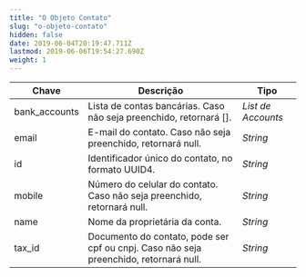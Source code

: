 ```yaml
---
title: "O Objeto Contato"
slug: "o-objeto-contato"
hidden: false
date: 2019-06-04T20:19:47.711Z
lastmod: 2019-06-06T19:54:27.690Z
weight: 1
---
```


| Chave         | Descrição                                                                             | Tipo               |
| ------------- | ------------------------------------------------------------------------------------- | ------------------ |
| bank_accounts | Lista de contas bancárias. Caso não seja preenchido, retornará [].                    | _List de Accounts_ |
| email         | E-mail do contato. Caso não seja preenchido, retornará null.                          | _String_           |
| id            | Identificador único do contato, no formato UUID4.                                     | _String_           |
| mobile        | Número do celular do contato. Caso não seja preenchido, retornará null.               | _String_           |
| name          | Nome da proprietária da conta.                                                        | _String_           |
| tax_id        | Documento do contato, pode ser cpf ou cnpj. Caso não seja preenchido, retornará null. | _String_           |
